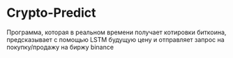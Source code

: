 # Crypto-Predict
 Программа, которая в реальном времени получает котировки биткоина, предсказывает с помощью LSTM будущую цену и отправляет запрос на покупку/продажу на биржу binance
